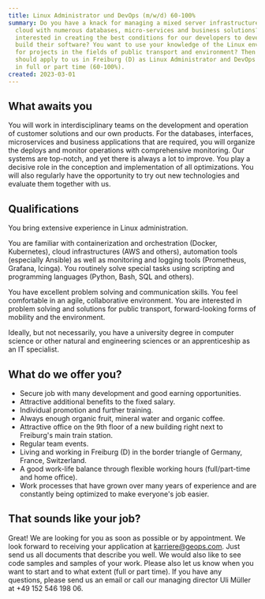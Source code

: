 ```yaml
---
title: Linux Administrator und DevOps (m/w/d) 60-100%
summary: Do you have a knack for managing a mixed server infrastructure in the
  cloud with numerous databases, micro-services and business solutions? Are you
  interested in creating the best conditions for our developers to develop and
  build their software? You want to use your knowledge of the Linux environment
  for projects in the fields of public transport and environment? Then you
  should apply to us in Freiburg (D) as Linux Administrator and DevOps (m/f/d)
  in full or part time (60-100%).
created: 2023-03-01
---
```

## What awaits you

You will work in interdisciplinary teams on the development and operation of customer solutions and our own products. For the databases, interfaces, microservices and business applications that are required, you will organize the deploys and monitor operations with comprehensive monitoring. Our systems are top-notch, and yet there is always a lot to improve. You play a decisive role in the conception and implementation of all optimizations. You will also regularly have the opportunity to try out new technologies and evaluate them together with us.

## Qualifications

You bring extensive experience in Linux administration.

You are familiar with containerization and orchestration (Docker, Kubernetes), cloud infrastructures (AWS and others), automation tools (especially Ansible) as well as monitoring and logging tools (Prometheus, Grafana, Icinga). You routinely solve special tasks using scripting and programming languages (Python, Bash, SQL and others).

You have excellent problem solving and communication skills. You feel comfortable in an agile, collaborative environment. You are interested in problem solving and solutions for public transport, forward-looking forms of mobility and the environment.

Ideally, but not necessarily, you have a university degree in computer science or other natural and engineering sciences or an apprenticeship as an IT specialist. 

## What do we offer you?

* Secure job with many development and good earning opportunities.
* Attractive additional benefits to the fixed salary.
* Individual promotion and further training.
* Always enough organic fruit, mineral water and organic coffee.
* Attractive office on the 9th floor of a new building right next to Freiburg's main train station.
* Regular team events.
* Living and working in Freiburg (D) in the border triangle of Germany, France, Switzerland.
* A good work-life balance through flexible working hours (full/part-time and home office).
* Work processes that have grown over many years of experience and are constantly being optimized to make everyone's job easier.

## That sounds like your job?

Great! We are looking for you as soon as possible or by appointment. We look forward to receiving your application at [karriere@geops.com](mailto:karriere@geops.com). Just send us all documents that describe you well. We would also like to see code samples and samples of your work. Please also let us know when you want to start and to what extent (full or part time). If you have any questions, please send us an email or call our managing director Uli Müller at +49 152 546 198 06.